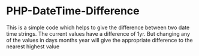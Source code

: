 PHP-DateTime-Difference
=======================

This is a simple code which helps to give the difference between two date time strings. The current values have a difference of 1yr. But changing any of the values in days months year will give the appropriate difference to the nearest highest value
